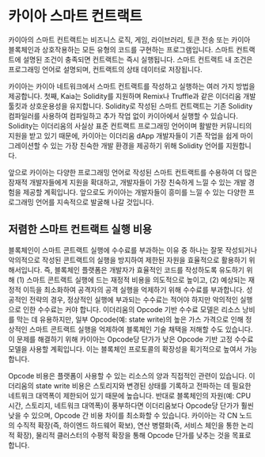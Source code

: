 # 카이아 스마트 컨트랙트

카이아의 스마트 컨트랙트는 비즈니스 로직, 게임, 라이브러리, 토큰 전송 또는 카이아 블록체인과 상호작용하는 모든 유형의 코드를 구현하는 프로그램입니다. 스마트 컨트랙트에 설명된 조건이 충족되면 컨트랙트는 즉시 실행됩니다. 스마트 컨트랙트 내 조건은 프로그래밍 언어로 설명되며, 컨트랙트의 상태 데이터로 저장됩니다.

카이아는 카이아 네트워크에서 스마트 컨트랙트를 작성하고 실행하는 여러 가지 방법을 제공합니다. 첫째, Kaia는 Solidity를 지원하며 Remix나 Truffle과 같은 이더리움 개발 툴킷과 상호운용성을 유지합니다. Solidity로 작성된 스마트 컨트랙트는 기존 Solidity 컴파일러를 사용하여 컴파일하고 추가 작업 없이 카이아에서 실행할 수 있습니다. Solidity는 이더리움의 사실상 표준 컨트랙트 프로그래밍 언어이며 활발한 커뮤니티의 지원을 받고 있기 때문에, 카이아는 이더리움 dApp 개발자들이 기존 작업을 쉽게 마이그레이션할 수 있는 가장 친숙한 개발 환경을 제공하기 위해 Solidity 언어를 지원합니다.

앞으로 카이아는 다양한 프로그래밍 언어로 작성된 스마트 컨트랙트를 수용하여 더 많은 잠재적 개발자들에게 지원을 확대하고, 개발자들이 가장 친숙하게 느낄 수 있는 개발 경험을 제공할 계획입니다. 앞으로도 카이아는 개발자들이 흥미를 느낄 수 있는 다양한 프로그래밍 언어를 지속적으로 발굴해 나갈 것입니다.

## 저렴한 스마트 컨트랙트 실행 비용 <a id="affordable-smart-contract-execution-cost"></a>

블록체인이 스마트 콘트랙트 실행에 수수료를 부과하는 이유 중 하나는 잘못 작성되거나 악의적으로 작성된 콘트랙트의 실행을 방지하여 제한된 자원을 효율적으로 활용하기 위해서입니다. 즉, 블록체인 플랫폼은 개발자가 효율적인 코드를 작성하도록 유도하기 위해 (1) 스마트 콘트랙트 실행에 드는 재정적 비용을 의도적으로 높이고, (2) 예상되는 재정적 이득을 최소화하여 공격자의 공격 실행을 억제하기 위해 수수료를 부과합니다. 성공적인 전략의 경우, 정상적인 실행에 부과되는 수수료는 적어야 하지만 악의적인 실행으로 인한 수수료는 커야 합니다. 이더리움의 Opcode 기반 수수료 모델은 리소스 낭비를 막는 데 유용하지만, 일부 Opcode(예: state write)의 높은 가스 가격으로 인해 정상적인 스마트 콘트랙트 실행을 억제하여 블록체인 기술 채택을 저해할 수도 있습니다. 이 문제를 해결하기 위해 카이아는 Opcode당 단가가 낮은 Opcode 기반 고정 수수료 모델을 사용할 계획입니다. 이는 블록체인 프로토콜의 확장성을 획기적으로 높여서 가능합니다.

Opcode 비용은 플랫폼이 사용할 수 있는 리소스의 양과 직접적인 관련이 있습니다. 이더리움의 state write 비용은 스토리지와 변경된 상태를 기록하고 전파하는 데 필요한 네트워크 대역폭이 제한되어 있기 때문에 높습니다. 반대로 블록체인의 자원(예: CPU 시간, 스토리지, 네트워크 대역폭)이 풍부하다면 이더리움보다 Opcode당 단가가 훨씬 낮을 수 있으며, Opcode 간 비용 차이를 최소화할 수 있습니다. 카이아는 각 CN 노드의 수직적 확장(즉, 하이엔드 하드웨어 확보), 연산 병렬화(즉, 서비스 체인을 통한 논리적 확장), 물리적 클러스터의 수평적 확장을 통해 Opcode 단가를 낮추는 것을 목표로 합니다.
